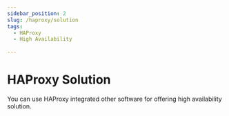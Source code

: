 ```yaml
---
sidebar_position: 2
slug: /haproxy/solution
tags:
  - HAProxy
  - High Availability
  
---
```


# HAProxy Solution
  
You can use HAProxy integrated other software for offering high availability solution.




